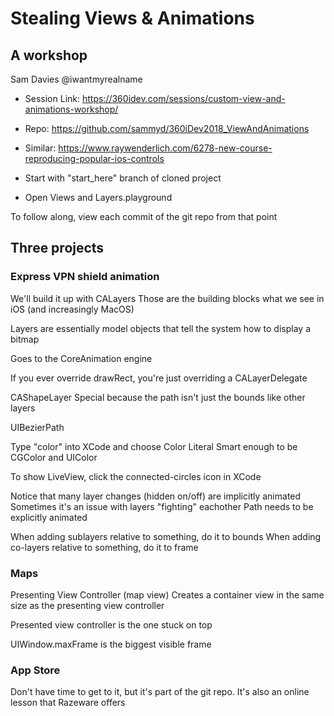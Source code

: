 # Stealing Views & Animations
## A workshop

Sam Davies
@iwantmyrealname

* Session Link:
https://360idev.com/sessions/custom-view-and-animations-workshop/

* Repo:
https://github.com/sammyd/360iDev2018_ViewAndAnimations

* Similar:
https://www.raywenderlich.com/6278-new-course-reproducing-popular-ios-controls

* Start with "start_here" branch of cloned project
* Open Views and Layers.playground

To follow along, view each commit of the git repo from that point

## Three projects
### Express VPN shield animation

We'll build it up with CALayers
  Those are the building blocks what we see in iOS (and increasingly MacOS)

Layers are essentially model objects that tell the system how to display a bitmap

Goes to the CoreAnimation engine

If you ever override drawRect, you're just overriding a CALayerDelegate

CAShapeLayer
  Special because the path isn't just the bounds like other layers

UIBezierPath

Type "color" into XCode and choose Color Literal
  Smart enough to be CGColor and UIColor

To show LiveView, click the connected-circles icon in XCode

Notice that many layer changes (hidden on/off) are implicitly animated
  Sometimes it's an issue with layers "fighting" eachother
  Path needs to be explicitly animated

When adding sublayers relative to something, do it to bounds
When adding co-layers relative to something, do it to frame

### Maps

Presenting View Controller (map view)
  Creates a container view in the same size as the presenting view controller

Presented view controller is the one stuck on top

UIWindow.maxFrame is the biggest visible frame

### App Store

Don't have time to get to it, but it's part of the git repo.  It's also an online lesson that Razeware offers
